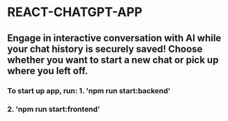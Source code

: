# REACT-CHATGPT-APP

## Engage in interactive conversation with AI while your chat history is securely saved! Choose whether you want to start a new chat or pick up where you left off.

### To start up app, run: 1. 'npm run start:backend'  
###                       2. 'npm run start:frontend'
                    